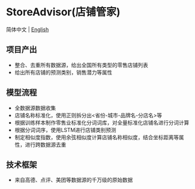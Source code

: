 # StoreAdvisor(店铺管家)
简体中文 | [English](README_EN.md)

## 项目产出
- 整合、去重所有数据源，给出全国所有类型的零售店铺列表
- 给出所有店铺的预测类别，销售潜力等属性

## 模型流程
- 全数据源数据收集
- 店铺名称标准化，使用正则拆分出<省份-城市-品牌名-分店名>等
- 根据训练样本制作零售业标准化分词词库，对全量标准化店铺名进行分词计算
- 根据分词词序，使用LSTM进行店铺类别预测
- 制定相似度指数，使用余弦相似度计算店铺名称相似度，结合坐标距离等属性，进行跨数据源去重

## 技术框架
- 来自高德、点评、美团等数据源的千万级的原始数据
